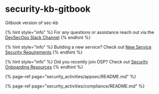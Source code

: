 # security-kb-gitbook
Gitbook version of sec-kb

{% hint style="info" %}
For any questions or assistance reach out via the [DevSecOps Slack Channel](https://broadinstitute.slack.com/messages/CABML2U9G)
{% endhint %}

{% hint style="info" %}
Building a new service? Check out [New Service Security Requirements](https://sdarq.dsp-techops.broadinstitute.org)
{% endhint %}

{% hint style="info" %}
Did you recently join DSP? Check out [Security Onboarding Resources](https://security-kb.dsp-techops.broadinstitute.org/security_resources/DSP_Appsec_Onboarding_Doc/overview.html#new-hire-security-checklist)
{% endhint %}

{% page-ref page="security_activities/appsec/README.md" %}

{% page-ref page="security_activities/compliance/README.md" %}